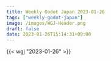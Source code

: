 ```yaml
---
title: Weekly Godot Japan 2023-01-26
tags: ["weekly-godot-japan"]
image: /images/WGJ-Header.png
draft: false
date: 2023-01-26T15:14:31+09:00
---
```


{{< wgj "2023-01-26" >}}
